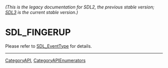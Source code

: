 ###### (This is the legacy documentation for SDL2, the previous stable version; [SDL3](https://wiki.libsdl.org/SDL3/) is the current stable version.)
# SDL_FINGERUP

Please refer to [SDL_EventType](SDL_EventType) for details.

----
[CategoryAPI](CategoryAPI), [CategoryAPIEnumerators](CategoryAPIEnumerators)

